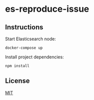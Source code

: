 # es-reproduce-issue

## Instructions


Start  Elasticsearch node:
```
docker-compose up
```

Install project dependencies:
```
npm install
```


## License
[MIT](./LICENSE)
